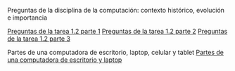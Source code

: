 Preguntas de la disciplina de la computación: contexto histórico, evolución e importancia

[Preguntas de la tarea 1.2 parte 1](https://i.postimg.cc/wBRDTCVx/Whats-App-Image-2023-08-27-at-6-17-24-PM-8.jpg)
[Preguntas de la tarea 1.2 parte 2](https://i.postimg.cc/QxPtxHn5/Whats-App-Image-2023-08-27-at-6-17-24-PM-7.jpg) 
[Preguntas de la tarea 1.2 parte 3](https://i.postimg.cc/TYZdvBpJ/Whats-App-Image-2023-08-27-at-6-17-24-PM-6.jpg)



Partes de una computadora de escritorio, laptop, celular y tablet
[Partes de una computadora de escritorio y laptop](https://postimg.cc/2V0Ys91P)
